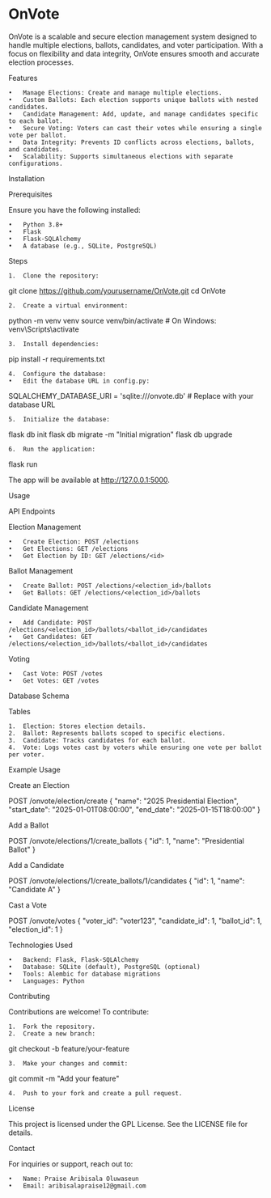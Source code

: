 # OnVote

OnVote is a scalable and secure election management system designed to handle multiple elections, ballots, candidates, and voter participation. With a focus on flexibility and data integrity, OnVote ensures smooth and accurate election processes.

Features

	•	Manage Elections: Create and manage multiple elections.
	•	Custom Ballots: Each election supports unique ballots with nested candidates.
	•	Candidate Management: Add, update, and manage candidates specific to each ballot.
	•	Secure Voting: Voters can cast their votes while ensuring a single vote per ballot.
	•	Data Integrity: Prevents ID conflicts across elections, ballots, and candidates.
	•	Scalability: Supports simultaneous elections with separate configurations.

Installation

Prerequisites

Ensure you have the following installed:

	•	Python 3.8+
	•	Flask
	•	Flask-SQLAlchemy
	•	A database (e.g., SQLite, PostgreSQL)

Steps

	1.	Clone the repository:

git clone https://github.com/yourusername/OnVote.git
cd OnVote


	2.	Create a virtual environment:

python -m venv venv
source venv/bin/activate  # On Windows: venv\Scripts\activate


	3.	Install dependencies:

pip install -r requirements.txt


	4.	Configure the database:
	•	Edit the database URL in config.py:

SQLALCHEMY_DATABASE_URI = 'sqlite:///onvote.db'  # Replace with your database URL


	5.	Initialize the database:

flask db init
flask db migrate -m "Initial migration"
flask db upgrade


	6.	Run the application:

flask run

The app will be available at http://127.0.0.1:5000.

Usage

API Endpoints

Election Management

	•	Create Election: POST /elections
	•	Get Elections: GET /elections
	•	Get Election by ID: GET /elections/<id>

Ballot Management

	•	Create Ballot: POST /elections/<election_id>/ballots
	•	Get Ballots: GET /elections/<election_id>/ballots

Candidate Management

	•	Add Candidate: POST /elections/<election_id>/ballots/<ballot_id>/candidates
	•	Get Candidates: GET /elections/<election_id>/ballots/<ballot_id>/candidates

Voting

	•	Cast Vote: POST /votes
	•	Get Votes: GET /votes

Database Schema

Tables

	1.	Election: Stores election details.
	2.	Ballot: Represents ballots scoped to specific elections.
	3.	Candidate: Tracks candidates for each ballot.
	4.	Vote: Logs votes cast by voters while ensuring one vote per ballot per voter.

Example Usage

Create an Election

POST /onvote/election/create
{
  "name": "2025 Presidential Election",
  "start_date": "2025-01-01T08:00:00",
  "end_date": "2025-01-15T18:00:00"
}

Add a Ballot

POST /onvote/elections/1/create_ballots
{
  "id": 1,
  "name": "Presidential Ballot"
}

Add a Candidate

POST /onvote/elections/1/create_ballots/1/candidates
{
  "id": 1,
  "name": "Candidate A"
}

Cast a Vote

POST /onvote/votes
{
  "voter_id": "voter123",
  "candidate_id": 1,
  "ballot_id": 1,
  "election_id": 1
}

Technologies Used

	•	Backend: Flask, Flask-SQLAlchemy
	•	Database: SQLite (default), PostgreSQL (optional)
	•	Tools: Alembic for database migrations
	•	Languages: Python

Contributing

Contributions are welcome! To contribute:

	1.	Fork the repository.
	2.	Create a new branch:

git checkout -b feature/your-feature


	3.	Make your changes and commit:

git commit -m "Add your feature"


	4.	Push to your fork and create a pull request.

License

This project is licensed under the GPL License. See the LICENSE file for details.

Contact

For inquiries or support, reach out to:

	•	Name: Praise Aribisala Oluwaseun
	•	Email: aribisalapraise12@gmail.com
